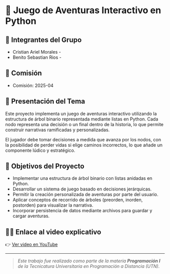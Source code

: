 # 🌳 Juego de Aventuras Interactivo en Python

## 👥 Integrantes del Grupo

- Cristian Ariel Morales - 
- Benito Sebastian Rios - 

## 🏫 Comisión

- Comisión: 2025-04

## 📘 Presentación del Tema

Este proyecto implementa un juego de aventuras interactivo utilizando la estructura de árbol binario representada mediante listas en Python. Cada nodo representa una decisión o un final dentro de la historia, lo que permite construir narrativas ramificadas y personalizadas.

El jugador debe tomar decisiones a medida que avanza por los nodos, con la posibilidad de perder vidas si elige caminos incorrectos, lo que añade un componente lúdico y estratégico.

## 🎯 Objetivos del Proyecto

- Implementar una estructura de árbol binario con listas anidadas en Python.
- Desarrollar un sistema de juego basado en decisiones jerárquicas.
- Permitir la creación personalizada de aventuras por parte del usuario.
- Aplicar conceptos de recorrido de árboles (preorden, inorden, postorden) para visualizar la narrativa.
- Incorporar persistencia de datos mediante archivos para guardar y cargar aventuras.

## 🔗🎥 Enlace al video explicativo

👉 [Ver video en YouTube](https://google.com)

---

> _Este trabajo fue realizado como parte de la materia **Programación I** de la Tecnicatura Universitaria en Programación a Distancia (UTN)._

